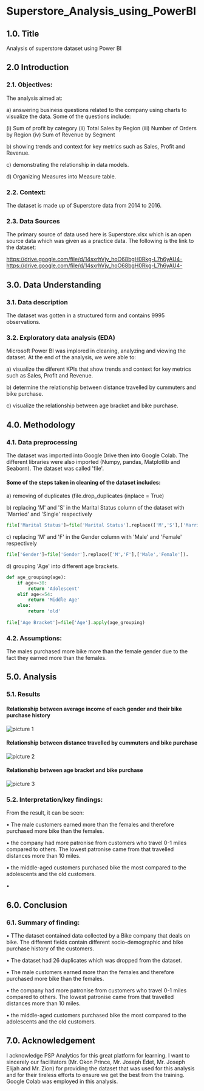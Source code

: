 # Superstore_Analysis_using_PowerBI

## 1.0. Title
Analysis of superstore dataset using Power BI

## 2.0 Introduction

### 2.1. Objectives: 

The analysis aimed at:

a) answering business questions related to the company using charts to visualize the data. Some of the questions include:

(i) Sum of profit by category
(ii) Total Sales by Region
(iii) Number of Orders by Region
(iv) Sum of Revenue by Segment

b) showing trends and context for key metrics such as Sales, Profit and Revenue.

c) demonstrating the relationship in data models.

d) Organizing Measures into Measure table.


### 2.2. Context:

The dataset is made up of Superstore data from 2014 to 2016. 

### 2.3. Data Sources

The primary source of data used here is Superstore.xlsx which is an open source data which was given as a practice data. The following is the link to the dataset: 

https://drive.google.com/file/d/14sxrhVjy_hoO68bgH0Rkg-L7h6yAU4-https://drive.google.com/file/d/14sxrhVjy_hoO68bgH0Rkg-L7h6yAU4-

## 3.0. Data Understanding

### 3.1. Data description
The dataset was gotten in a structured form and contains 9995 observations. 

### 3.2. Exploratory data analysis (EDA)

Microsoft Power BI was implored in cleaning, analyzing and viewing the dataset. At the end of the analysis, we were able to:

a) visualize the diferent KPIs that show trends and context for key metrics such as Sales, Profit and Revenue.

b) determine the relationship between distance travelled by cummuters and bike purchase.

c) visualize the relationship between age bracket and bike purchase.


## 4.0. Methodology

### 4.1. Data preprocessing

The dataset was imported into Google Drive then into Google Colab. The different libraries were also imported (Numpy, pandas, Matplotlib and Seaborn). The dataset was called 'file'.

#### Some of the steps taken in cleaning of the dataset includes:

a) removing of duplicates (file.drop_duplicates (inplace = True)

b) replacing 'M' and 'S' in the Marital Status column of the dataset with 'Married' and 'Single' respectively 

```Python
file['Marital Status']=file['Marital Status'].replace(['M','S'],['Married','Single'])
```

c) replacing 'M' and 'F' in the Gender column with 'Male' and 'Female' respectively 

```Python
file['Gender']=file['Gender'].replace(['M','F'],['Male','Female']).
```

d) grouping 'Age' into different age brackets.

```Python
def age_grouping(age):
    if age<=30:
        return 'Adolescent'
    elif age<=54:
        return 'Middle Age'
    else:
        return 'old'
    
file['Age Bracket']=file['Age'].apply(age_grouping)
```

### 4.2. Assumptions:
The males purchased more bike more than the female gender due to the fact they earned more than the females.


## 5.0. Analysis

### 5.1. Results

#### Relationship between average income of each gender and their bike purchase history

![picture 1](https://github.com/user-attachments/assets/e9f0837a-1c99-45c2-a314-d651effb82ff)

#### Relationship between distance travelled by cummuters and bike purchase

![picture 2](https://github.com/user-attachments/assets/f1ca7034-3c1a-40a3-a4ef-2cdcf42e2b35)

#### Relationship between age bracket and bike purchase
	          
![picture 3](https://github.com/user-attachments/assets/82d0f979-dfba-4d93-9911-257640dca2e3)

                        
### 5.2. Interpretation/key findings: 

From the result, it can be seen:

•	The male customers earned more than the females and therefore purchased more bike than the females.

•	the company had more patronise from customers who travel 0-1 miles compared to others. The lowest patronise came from that travelled distances more than 10 miles.

•	the middle-aged customers purchased bike the most compared to the adolescents and the old customers.

•	

## 6.0. Conclusion

### 6.1. Summary of finding:

•	TThe dataset contained data collected by a Bike company that deals on bike. The different fields contain different socio-demographic and bike purchase history of the customers.

•	The dataset had 26 duplicates which was dropped from the dataset.

•	The male customers earned more than the females and therefore purchased more bike than the females.

•	the company had more patronise from customers who travel 0-1 miles compared to others. The lowest patronise came from that travelled distances more than 10 miles.

•	the middle-aged customers purchased bike the most compared to the adolescents and the old customers.


## 7.0. Acknowledgement

I acknowledge PSP Analytics for this great platform for learning. I want to sincerely our facilitators (Mr. Okon Prince, Mr. Joseph Edet, Mr. Joseph Elijah and Mr. Zion) for providing the dataset that was used for this analysis and for their tireless efforts to ensure we get the best from the training. Google Colab was employed in this analysis.

